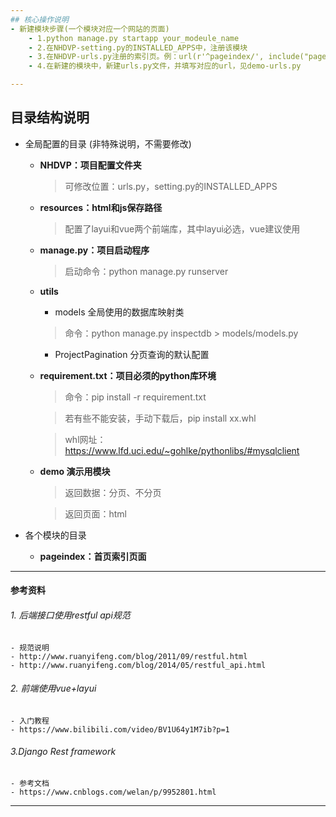 ```yaml
---
## 核心操作说明
- 新建模块步骤(一个模块对应一个网站的页面)
    - 1.python manage.py startapp your_modeule_name
    - 2.在NHDVP-setting.py的INSTALLED_APPS中，注册该模块
    - 3.在NHDVP-urls.py注册的索引页。例：url(r'^pageindex/', include("pageindex.urls")),
    - 4.在新建的模块中，新建urls.py文件，并填写对应的url，见demo-urls.py

---
```

## 目录结构说明
- 全局配置的目录 (非特殊说明，不需要修改)
    - **NHDVP：项目配置文件夹**
        > 可修改位置：urls.py，setting.py的INSTALLED_APPS
                        
    - **resources：html和js保存路径**
        > 配置了layui和vue两个前端库，其中layui必选，vue建议使用
                                
    - **manage.py：项目启动程序**
        > 启动命令：python manage.py runserver
                           
    - **utils**
        - models 全局使用的数据库映射类
        > 命令：python manage.py inspectdb > models/models.py
        - ProjectPagination 分页查询的默认配置
       
    - **requirement.txt：项目必须的python库环境**
        > 命令：pip install -r requirement.txt
                                         
        > 若有些不能安装，手动下载后，pip install xx.whl 
                                                                                                                               
        > whl网址：https://www.lfd.uci.edu/~gohlke/pythonlibs/#mysqlclient
    
    - **demo 演示用模块**
        > 返回数据：分页、不分页
        
        > 返回页面：html

- 各个模块的目录
    - **pageindex：首页索引页面**



---
#### 参考资料
###### 1. 后端接口使用restful api规范
    - 规范说明
    - http://www.ruanyifeng.com/blog/2011/09/restful.html
    - http://www.ruanyifeng.com/blog/2014/05/restful_api.html
###### 2. 前端使用vue+layui
    - 入门教程
    - https://www.bilibili.com/video/BV1U64y1M7ib?p=1
###### 3.Django Rest framework
    - 参考文档
    - https://www.cnblogs.com/welan/p/9952801.html

---
